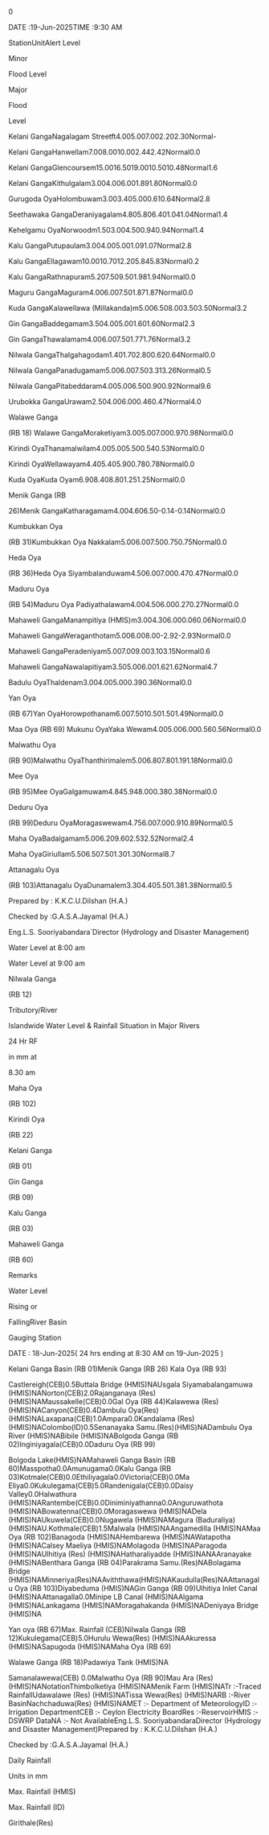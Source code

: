 0

DATE :19-Jun-2025TIME :9:30 AM

StationUnitAlert Level

Minor

Flood Level

Major

Flood

Level

Kelani GangaNagalagam Streetft4.005.007.002.202.30Normal-

Kelani GangaHanwellam7.008.0010.002.442.42Normal0.0

Kelani GangaGlencoursem15.0016.5019.0010.5010.48Normal1.6

Kelani GangaKithulgalam3.004.006.001.891.80Normal0.0

Gurugoda OyaHolombuwam3.003.405.000.610.64Normal2.8

Seethawaka GangaDeraniyagalam4.805.806.401.041.04Normal1.4

Kehelgamu OyaNorwoodm1.503.004.500.940.94Normal1.4

Kalu GangaPutupaulam3.004.005.001.091.07Normal2.8

Kalu GangaEllagawam10.0010.7012.205.845.83Normal0.2

Kalu GangaRathnapuram5.207.509.501.981.94Normal0.0

Maguru GangaMaguram4.006.007.501.871.87Normal0.0

Kuda GangaKalawellawa (Millakanda)m5.006.508.003.503.50Normal3.2

Gin GangaBaddegamam3.504.005.001.601.60Normal2.3

Gin GangaThawalamam4.006.007.501.771.76Normal3.2

Nilwala GangaThalgahagodam1.401.702.800.620.64Normal0.0

Nilwala GangaPanadugamam5.006.007.503.313.26Normal0.5

Nilwala GangaPitabeddaram4.005.006.500.900.92Normal9.6

Urubokka GangaUrawam2.504.006.000.460.47Normal4.0

Walawe Ganga

(RB 18) Walawe GangaMoraketiyam3.005.007.000.970.98Normal0.0

Kirindi OyaThanamalwilam4.005.005.500.540.53Normal0.0

Kirindi OyaWellawayam4.405.405.900.780.78Normal0.0

Kuda OyaKuda Oyam6.908.408.801.251.25Normal0.0

Menik Ganga (RB

26)Menik GangaKatharagamam4.004.606.50-0.14-0.14Normal0.0

Kumbukkan Oya

(RB 31)Kumbukkan Oya Nakkalam5.006.007.500.750.75Normal0.0

Heda Oya

(RB 36)Heda Oya Siyambalanduwam4.506.007.000.470.47Normal0.0

Maduru Oya

(RB 54)Maduru Oya Padiyathalawam4.004.506.000.270.27Normal0.0

Mahaweli GangaManampitiya (HMIS)m3.004.306.000.060.06Normal0.0

Mahaweli GangaWeraganthotam5.006.008.00-2.92-2.93Normal0.0

Mahaweli GangaPeradeniyam5.007.009.003.103.15Normal0.6

Mahaweli GangaNawalapitiyam3.505.006.001.621.62Normal4.7

Badulu OyaThaldenam3.004.005.000.390.36Normal0.0

Yan Oya

(RB 67)Yan OyaHorowpothanam6.007.5010.501.501.49Normal0.0

Maa Oya (RB 69) Mukunu OyaYaka Wewam4.005.006.000.560.56Normal0.0

Malwathu Oya

(RB 90)Malwathu OyaThanthirimalem5.006.807.801.191.18Normal0.0

Mee Oya

(RB 95)Mee OyaGalgamuwam4.845.948.000.380.38Normal0.0

Deduru Oya

(RB 99)Deduru OyaMoragaswewam4.756.007.000.910.89Normal0.5

Maha OyaBadalgamam5.006.209.602.532.52Normal2.4

Maha OyaGiriullam5.506.507.501.301.30Normal8.7

Attanagalu Oya

(RB 103)Attanagalu OyaDunamalem3.304.405.501.381.38Normal0.5

Prepared by : K.K.C.U.Dilshan (H.A.)

Checked by :G.A.S.A.Jayamal (H.A.)

Eng.L.S. Sooriyabandara`Director (Hydrology and Disaster Management)

Water Level at 8:00 am

Water Level at 9:00 am

Nilwala Ganga

(RB 12)

Tributory/River

Islandwide Water Level & Rainfall Situation in Major Rivers

24 Hr RF

in mm at

8.30 am

Maha Oya

(RB 102)

Kirindi Oya

(RB 22)

Kelani Ganga

(RB 01)

Gin Ganga

(RB 09)

Kalu Ganga

(RB 03)

Mahaweli Ganga

(RB 60)

Remarks

Water Level

Rising or

FallingRiver Basin

Gauging Station

DATE : 18-Jun-2025( 24 hrs ending at 8:30 AM on 19-Jun-2025 )

Kelani Ganga Basin (RB 01)Menik Ganga (RB 26) Kala Oya (RB 93)

Castlereigh(CEB)0.5Buttala Bridge (HMIS)NAUsgala Siyamabalangamuwa (HMIS)NANorton(CEB)2.0Rajanganaya (Res) (HMIS)NAMaussakelle(CEB)0.0Gal Oya (RB 44)Kalawewa (Res) (HMIS)NACanyon(CEB)0.4Dambulu Oya(Res) (HMIS)NALaxapana(CEB)1.0Ampara0.0Kandalama (Res) (HMIS)NAColombo(ID)0.5Senanayaka Samu.(Res)(HMIS)NADambulu Oya River (HMIS)NABibile (HMIS)NABolgoda Ganga (RB 02)Inginiyagala(CEB)0.0Daduru Oya (RB 99)

Bolgoda Lake(HMIS)NAMahaweli Ganga Basin (RB 60)Masspotha0.0Amunugama0.0Kalu Ganga (RB 03)Kotmale(CEB)0.0Ethiliyagala0.0Victoria(CEB)0.0Ma Eliya0.0Kukulegama(CEB)5.0Randenigala(CEB)0.0Daisy Valley0.0Halwathura (HMIS)NARantembe(CEB)0.0Diniminiyathanna0.0Anguruwathota (HMIS)NABowatenna(CEB)0.0Moragaswewa (HMIS)NADela (HMIS)NAUkuwela(CEB)0.0Nugawela (HMIS)NAMagura (Baduraliya) (HMIS)NAU.Kothmale(CEB)1.5Malwala (HMIS)NAAngamedilla (HMIS)NAMaa Oya (RB 102)Banagoda (HMIS)NAHembarewa (HMIS)NAWatapotha (HMIS)NACalsey Maeliya (HMIS)NAMolagoda (HMIS)NAParagoda (HMIS)NAUlhitiya (Res) (HMIS)NAHatharaliyadde (HMIS)NANAAranayake (HMIS)NABenthara Ganga (RB 04)Parakrama Samu.(Res)NABolagama Bridge (HMIS)NAMinneriya(Res)NAAviththawa(HMIS)NAKaudulla(Res)NAAttanagalu Oya (RB 103)Diyabeduma (HMIS)NAGin Ganga (RB 09)Ulhitiya Inlet Canal (HMIS)NAAttanagalla0.0Minipe LB Canal (HMIS)NAAlgama (HMIS)NALankagama (HMIS)NAMoragahakanda (HMIS)NADeniyaya Bridge (HMIS)NA

Yan oya (RB 67)Max. Rainfall (CEB)Nilwala Ganga (RB 12)Kukulegama(CEB)5.0Hurulu Wewa(Res) (HMIS)NAAkuressa (HMIS)NASapugoda (HMIS)NAMaha Oya (RB 69)

Walawe Ganga (RB 18)Padawiya Tank (HMIS)NA

Samanalawewa(CEB) 0.0Malwathu Oya (RB 90)Mau Ara (Res) (HMIS)NANotationThimbolketiya (HMIS)NAMenik Farm (HMIS)NATr :-Traced RainfallUdawalawe (Res) (HMIS)NATissa Wewa(Res) (HMIS)NARB :-River BasinNachchaduwa(Res) (HMIS)NAMET :- Department of MeteorologyID :-Irrigation DepartmentCEB :- Ceylon Electricity BoardRes :-ReservoirHMIS :- DSWRP DataNA :- Not AvailableEng.L.S. SooriyabandaraDirector (Hydrology and Disaster Management)Prepared by : K.K.C.U.Dilshan (H.A.)

Checked by :G.A.S.A.Jayamal (H.A.)

Daily Rainfall

Units in mm

Max. Rainfall (HMIS)

Max. Rainfall (ID)

Girithale(Res)